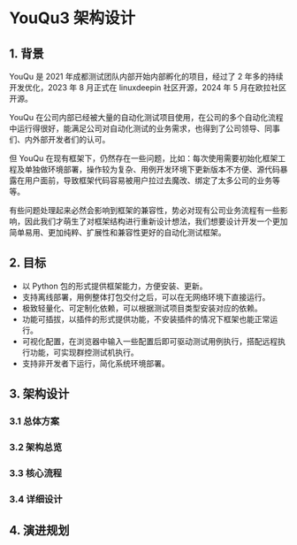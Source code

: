 # YouQu3 架构设计

## 1. 背景

YouQu 是 2021 年成都测试团队内部开始内部孵化的项目，经过了 2 年多的持续开发优化，2023 年 8 月正式在 linuxdeepin 社区开源，2024 年 5 月在欧拉社区开源。

YouQu 在公司内部已经被大量的自动化测试项目使用，在公司的多个自动化流程中运行得很好，能满足公司对自动化测试的业务需求，也得到了公司领导、同事们、内外部开发者们的认可。

但 YouQu 在现有框架下，仍然存在一些问题，比如：每次使用需要初始化框架工程及单独做环境部署，操作较为复杂、用例开发环境下更新版本不方便、源代码暴露在用户面前，导致框架代码容易被用户拉过去魔改、绑定了太多公司的业务等等。

有些问题处理起来必然会影响到框架的兼容性，势必对现有公司业务流程有一些影响，因此我们才萌生了对框架结构进行重新设计想法，我们想要设计开发一个更加简单易用、更加纯粹、扩展性和兼容性更好的自动化测试框架。

## 2. 目标

- 以 Python 包的形式提供框架能力，方便安装、更新。
- 支持离线部署，用例整体打包交付之后，可以在无网络环境下直接运行。
- 极致轻量化、可定制化依赖，可以根据测试项目类型安装对应的依赖。
- 功能可插拔，以插件的形式提供功能，不安装插件的情况下框架也能正常运行。
- 可视化配置，在浏览器中输入一些配置后即可驱动测试用例执行，搭配远程执行功能，可实现群控测试机执行。
- 支持非开发者下运行，简化系统环境部署。

## 3. 架构设计

### 3.1 总体方案

### 3.2 架构总览

### 3.3 核心流程

### 3.4 详细设计

## 4. 演进规划
